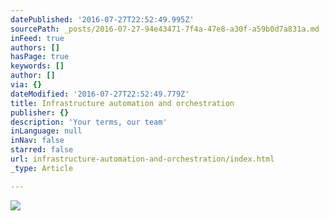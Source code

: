 ```yaml
---
datePublished: '2016-07-27T22:52:49.995Z'
sourcePath: _posts/2016-07-27-94e43471-7f4a-47e8-a30f-a59b0d7a831a.md
inFeed: true
authors: []
hasPage: true
keywords: []
author: []
via: {}
dateModified: '2016-07-27T22:52:49.779Z'
title: Infrastructure automation and orchestration
publisher: {}
description: 'Your terms, our team'
inLanguage: null
inNav: false
starred: false
url: infrastructure-automation-and-orchestration/index.html
_type: Article

---
```

![](https://the-grid-user-content.s3-us-west-2.amazonaws.com/d062b1d4-cb0a-4b76-ab7a-8bc84e3a9960.png)